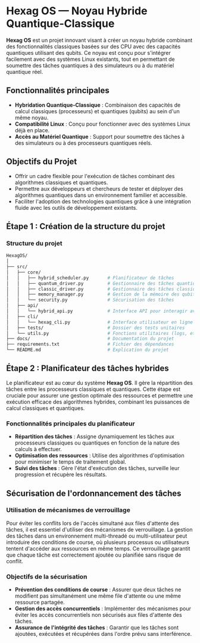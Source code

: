 # Hexag OS — Noyau Hybride Quantique-Classique

**Hexag OS** est un projet innovant visant à créer un noyau hybride combinant des fonctionnalités classiques basées sur des CPU avec des capacités quantiques utilisant des qubits. Ce noyau est conçu pour s'intégrer facilement avec des systèmes Linux existants, tout en permettant de soumettre des tâches quantiques à des simulateurs ou à du matériel quantique réel.

## Fonctionnalités principales

- **Hybridation Quantique-Classique** : Combinaison des capacités de calcul classiques (processeurs) et quantiques (qubits) au sein d'un même noyau.
- **Compatibilité Linux** : Conçu pour fonctionner avec des systèmes Linux déjà en place.
- **Accès au Matériel Quantique** : Support pour soumettre des tâches à des simulateurs ou à des processeurs quantiques réels.

## Objectifs du Projet

- Offrir un cadre flexible pour l'exécution de tâches combinant des algorithmes classiques et quantiques.
- Permettre aux développeurs et chercheurs de tester et déployer des algorithmes quantiques dans un environnement familier et accessible.
- Faciliter l'adoption des technologies quantiques grâce à une intégration fluide avec les outils de développement existants.


## Étape 1 : Création de la structure du projet
### Structure du projet

```bash
HexagOS/
│
├── src/
│   ├── core/
│   │   ├── hybrid_scheduler.py       # Planificateur de tâches
│   │   ├── quantum_driver.py         # Gestionnaire des tâches quantiques
│   │   ├── classic_driver.py         # Gestionnaire des tâches classiques
│   │   ├── memory_manager.py         # Gestion de la mémoire des qubits
│   │   └── security.py               # Sécurisation des tâches
│   ├── api/
│   │   └── hybrid_api.py             # Interface API pour interagir avec le noyau
│   ├── cli/
│   │   └── hexag_cli.py              # Interface utilisateur en ligne de commande
│   ├── tests/                        # Dossier des tests unitaires
│   └── utils.py                      # Fonctions utilitaires (logs, etc.)
├── docs/                             # Documentation du projet
├── requirements.txt                  # Fichier des dépendances
└── README.md                         # Explication du projet
```

## Étape 2 : Planificateur des tâches hybrides

Le planificateur est au cœur du système **Hexag OS**. Il gère la répartition des tâches entre les processeurs classiques et quantiques. Cette étape est cruciale pour assurer une gestion optimale des ressources et permettre une exécution efficace des algorithmes hybrides, combinant les puissances de calcul classiques et quantiques.

### Fonctionnalités principales du planificateur

- **Répartition des tâches** : Assigne dynamiquement les tâches aux processeurs classiques ou quantiques en fonction de la nature des calculs à effectuer.
- **Optimisation des ressources** : Utilise des algorithmes d'optimisation pour minimiser le temps de traitement global.
- **Suivi des tâches** : Gère l'état d'exécution des tâches, surveille leur progression et récupère les résultats.

## Sécurisation de l'ordonnancement des tâches

### Utilisation de mécanismes de verrouillage

Pour éviter les conflits lors de l'accès simultané aux files d'attente des tâches, il est essentiel d'utiliser des mécanismes de verrouillage. La gestion des tâches dans un environnement multi-threadé ou multi-utilisateur peut introduire des conditions de course, où plusieurs processus ou utilisateurs tentent d'accéder aux ressources en même temps. Ce verrouillage garantit que chaque tâche est correctement ajoutée ou planifiée sans risque de conflit.

### Objectifs de la sécurisation

- **Prévention des conditions de course** : Assurer que deux tâches ne modifient pas simultanément une même file d'attente ou une même ressource partagée.
- **Gestion des accès concurrentiels** : Implémenter des mécanismes pour éviter les accès concurrentiels non sécurisés aux files d'attente des tâches.
- **Assurance de l'intégrité des tâches** : Garantir que les tâches sont ajoutées, exécutées et récupérées dans l'ordre prévu sans interférence.



